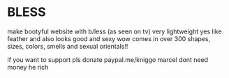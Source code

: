 # BLESS

make bootyful website with b/less (as seen on tv)
very lightweight yes like feather
and also looks good and sexy wow
comes in over 300 shapes, sizes, colors, smells and sexual orientals!!

if you want to support pls donate
paypal.me/kniggo
marcel dont need money he rich

